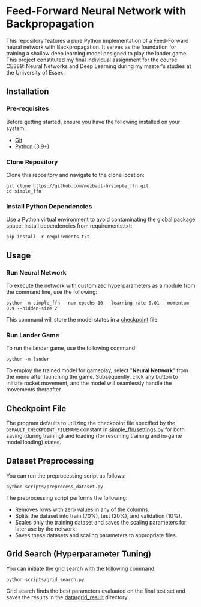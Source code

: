 # Feed-Forward Neural Network with Backpropagation

This repository features a pure Python implementation of a Feed-Forward neural network with Backpropagation. It serves as the foundation for training a shallow deep learning model designed to play the lander game. This project constituted my final individual assignment for the course CE889: Neural Networks and Deep Learning during my master's studies at the University of Essex.


## Installation

### Pre-requisites

Before getting started, ensure you have the following installed on your system:

- [Git](https://git-scm.com/downloads)
- [Python](https://www.python.org/downloads/) (3.9+)

### Clone Repository

Clone this repository and navigate to the clone location:

```shell
git clone https://github.com/mezbaul-h/simple_ffn.git
cd simple_ffn
```

### Install Python Dependencies

Use a Python virtual environment to avoid contaminating the global package space. Install dependencies from requirements.txt:

```shell
pip install -r requirements.txt
```


## Usage

### Run Neural Network

To execute the network with customized hyperparameters as a module from the command line, use the following:

```shell
python -m simple_ffn --num-epochs 10 --learning-rate 0.01 --momentum 0.9 --hidden-size 2
```

This command will store the model states in a [checkpoint](#checkpoint-file) file.

### Run Lander Game

To run the lander game, use the following command:

```shell
python -m lander
```

To employ the trained model for gameplay, select "**Neural Network**" from the menu after launching the game. Subsequently, click any button to initiate rocket movement, and the model will seamlessly handle the movements thereafter.


## Checkpoint File

The program defaults to utilizing the checkpoint file specified by the `DEFAULT_CHECKPOINT_FILENAME` constant in [simple_ffn/settings.py](simple_ffn/settings.py) for both saving (during training) and loading (for resuming training and in-game model loading) states.


## Dataset Preprocessing

You can run the preprocessing script as follows:

```shell
python scripts/preprocess_dataset.py
```

The preprocessing script performs the following:

- Removes rows with zero values in any of the columns.
- Splits the dataset into train (70%), test (20%), and validation (10%).
- Scales only the training dataset and saves the scaling parameters for later use by the network.
- Saves these datasets and scaling parameters to appropriate files.


## Grid Search (Hyperparameter Tuning)

You can initiate the grid search with the following command:

```shell
python scripts/grid_search.py
```

Grid search finds the best parameters evaluated on the final test set and saves the results in the [data/grid_result](data/grid_result) directory.
